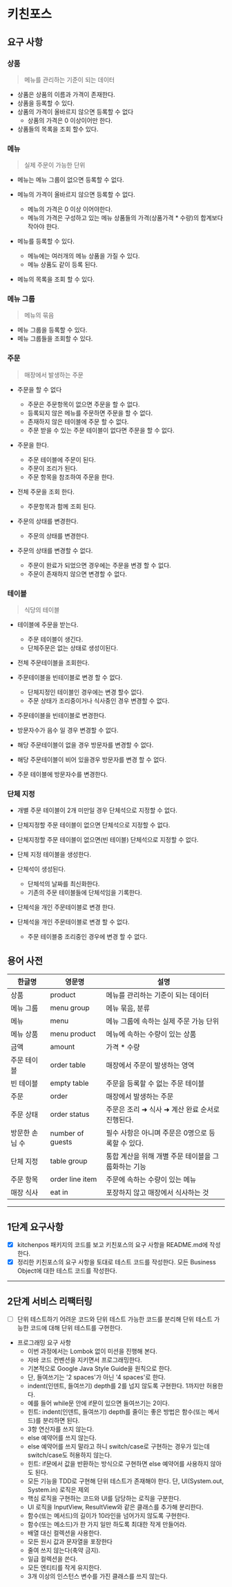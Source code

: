 # 키친포스

## 요구 사항


### 상품
> 메뉴를 관리하는 기준이 되는 데이터   

* 상품은 상품의 이름과 가격이 존재한다.
* 상품을 등록할 수 있다.
* 상품의 가격이 올바르지 않으면 등록할 수 없다
  * 상품의 가격은 0 이상이어만 한다.
* 상품들의 목록을 조회 할수 있다.

### 메뉴
> 실제 주문이 가능한 단위

* 메뉴는 메뉴 그룹이 없으면 등록할 수 없다.
* 메뉴의 가격이 올바르지 않으면 등록할 수 없다.
  * 메뉴의 가격은 0 이상 이어야한다.
  * 메뉴의 가격은 구성하고 있는 메뉴 상품들의 가격(상품가격 * 수량)의 합계보다 작아야 한다.
* 메뉴를 등록할 수 있다.
  * 메뉴에는 여러개의 메뉴 상품을 가질 수 있다.
  * 메뉴 상품도 같이 등록 된다.

* 메뉴의 목록을 조회 할 수 있다.

### 메뉴 그룹
> 메뉴의 묶음
* 메뉴 그룹을 등록할 수 있다.
* 메뉴 그룹들을 조회할 수 있다.

### 주문 
> 매장에서 발생하는 주문
* 주문을 할 수 없다
  * 주문은 주문항목이 없으면 주문을 할 수 없다.
  * 등록되지 않은 메뉴를 주문하면 주문을 할 수 없다.
  * 존재하지 않은 테이블에 주문 할 수 없다.
  * 주문 받을 수 있는 주문 테이블이 없다면 주문을 할 수 없다.
* 주문을 한다.
  * 주문 테이블에 주문이 된다.
  * 주문이 조리가 된다.
  * 주문 항목을 참조하여 주문을 한다.

* 전체 주문을 조회 한다.
  * 주문항목과 함께 조회 된다.

* 주문의 상태를 변경한다.
  * 주문의 상태를 변경한다.
  
* 주문의 상태를 변경할 수 없다.
  * 주문이 완료가 되었으면 경우에는 주문을 변경 할 수 없다.
  * 주문이 존재하지 않으면 변경할 수 없다.

 ### 테이블
> 식당의 테이블

* 테이블에 주문을 받는다.
  * 주문 테이블이 생긴다.
  * 단체주문은 없는 상태로 생성이된다.

* 전체 주문테이블을 조회한다.

* 주문테이블을 빈테이블로 변경 할 수 없다.
  * 단체지정인 테이블인 경우에는 변경 할수 없다.
  * 주문 상태가 조리중이거나 식사중인 경우 변경할 수 없다.
* 주문테이블을 빈테이블로 변경한다.

* 방문자수가 음수 일 경우 변경할 수 없다.
* 해당 주문테이블이 없을 경우 방문자를 변경할 수 없다.
* 해당 주문테이블이 비어 있을경우 방문자를 변경 할 수 없다.

* 주문 테이블에 방문자수를 변경한다.

### 단체 지정
* 개별 주문 테이블이 2개 미만일 경우 단체석으로 지정할 수 없다.
* 단체지정할 주문 테이블이 없으면 단체석으로 지정할 수 없다.
* 단체지정할 주문 테이블이 없으면(빈 테이블) 단체석으로 지정할 수 없다.
* 단체 지정 테이블을 생성한다.
* 단체석이 생성된다.
  * 단체석의 날짜를 최신화한다.
  * 기존의 주문 테이블들에 단체석임을 기록한다.

* 단체석을 개인 주문테이블로 변경 한다.
* 단체석을 개인 주문테이블로 변경 할 수 없다.
  * 주문 테이블중 조리중인 경우에 변경 할 수 없다.

  
## 용어 사전

| 한글명 | 영문명 | 설명 |
| --- | --- | --- |
| 상품 | product | 메뉴를 관리하는 기준이 되는 데이터 |
| 메뉴 그룹 | menu group | 메뉴 묶음, 분류 |
| 메뉴 | menu | 메뉴 그룹에 속하는 실제 주문 가능 단위 |
| 메뉴 상품 | menu product | 메뉴에 속하는 수량이 있는 상품 |
| 금액 | amount | 가격 * 수량 |
| 주문 테이블 | order table | 매장에서 주문이 발생하는 영역 |
| 빈 테이블 | empty table | 주문을 등록할 수 없는 주문 테이블 |
| 주문 | order | 매장에서 발생하는 주문 |
| 주문 상태 | order status | 주문은 조리 ➜ 식사 ➜ 계산 완료 순서로 진행된다. |
| 방문한 손님 수 | number of guests | 필수 사항은 아니며 주문은 0명으로 등록할 수 있다. |
| 단체 지정 | table group | 통합 계산을 위해 개별 주문 테이블을 그룹화하는 기능 |
| 주문 항목 | order line item | 주문에 속하는 수량이 있는 메뉴 |
| 매장 식사 | eat in | 포장하지 않고 매장에서 식사하는 것 |



--- 
## 1단계 요구사항
 - [X] kitchenpos 패키지의 코드를 보고 키친포스의 요구 사항을 README.md에 작성한다.
 - [X] 정리한 키친포스의 요구 사항을 토대로 테스트 코드를 작성한다. 모든 Business Object에 대한 테스트 코드를 작성한다.
---
## 2단계 서비스 리팩터링
 - [ ] 단위 테스트하기 어려운 코드와 단위 테스트 가능한 코드를 분리해 단위 테스트 가능한 코드에 대해 단위 테스트를 구현한다.
 * 프로그래밍 요구 사항
   - 이번 과정에서는 Lombok 없이 미션을 진행해 본다.
   - 자바 코드 컨벤션을 지키면서 프로그래밍한다.
   - 기본적으로 Google Java Style Guide을 원칙으로 한다.
   - 단, 들여쓰기는 '2 spaces'가 아닌 '4 spaces'로 한다.
   - indent(인덴트, 들여쓰기) depth를 2를 넘지 않도록 구현한다. 1까지만 허용한다.
   - 예를 들어 while문 안에 if문이 있으면 들여쓰기는 2이다.
   - 힌트: indent(인덴트, 들여쓰기) depth를 줄이는 좋은 방법은 함수(또는 메서드)를 분리하면 된다.
   - 3항 연산자를 쓰지 않는다.
   - else 예약어를 쓰지 않는다.
   - else 예약어를 쓰지 말라고 하니 switch/case로 구현하는 경우가 있는데 switch/case도 허용하지 않는다.
   - 힌트: if문에서 값을 반환하는 방식으로 구현하면 else 예약어를 사용하지 않아도 된다.
   - 모든 기능을 TDD로 구현해 단위 테스트가 존재해야 한다. 단, UI(System.out, System.in) 로직은 제외
   - 핵심 로직을 구현하는 코드와 UI를 담당하는 로직을 구분한다.
   - UI 로직을 InputView, ResultView와 같은 클래스를 추가해 분리한다.
   - 함수(또는 메서드)의 길이가 10라인을 넘어가지 않도록 구현한다.
   - 함수(또는 메소드)가 한 가지 일만 하도록 최대한 작게 만들어라.
   - 배열 대신 컬렉션을 사용한다.
   - 모든 원시 값과 문자열을 포장한다
   - 줄여 쓰지 않는다(축약 금지).
   - 일급 컬렉션을 쓴다.
   - 모든 엔티티를 작게 유지한다.
   - 3개 이상의 인스턴스 변수를 가진 클래스를 쓰지 않는다.
